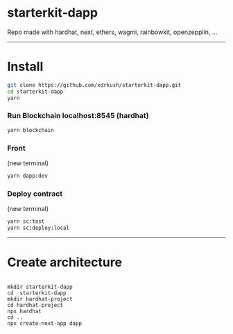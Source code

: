 # starterkit-dapp
Repo made with hardhat, next, ethers, wagmi, rainbowkit, openzepplin, ...

___

# Install

```sh
git clone https://github.com/xdrkush/starterkit-dapp.git
cd starterkit-dapp
yarn
```

### Run Blockchain localhost:8545 (hardhat)
```sh
yarn blockchain
```

### Front
(new terminal)
```sh
yarn dapp:dev
```

### Deploy contract
(new terminal)
```sh
yarn sc:test
yarn sc:deploy:local
```
____

# Create architecture

```shell

mkdir starterkit-dapp
cd  starterkit-dapp
mkdir hardhat-project
cd hardhat-project
npx hardhat
cd ..
npx create-next-app dapp

```
